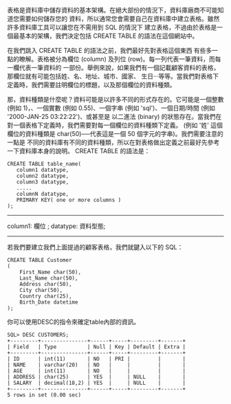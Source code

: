 表格是資料庫中儲存資料的基本架構。在絕大部份的情況下，資料庫廠商不可能知道您需要如何儲存您的 資料，所以通常您會需要自己在資料庫中建立表格。雖然許多資料庫工具可以讓您在不需用到 SQL 的情況下 建立表格，不過由於表格是一個最基本的架構，我們決定包括 CREATE TABLE 的語法在這個網站中。

在我們跳入 CREATE TABLE 的語法之前，我們最好先對表格這個東西 有些多一點的瞭解。表格被分為欄位 (column) 及列位 (row)。每一列代表一筆資料，而每一欄代表一筆資料的 一部份。舉例來說，如果我們有一個記載顧客資料的表格，那欄位就有可能包括姓、名、地址、城市、國家、 生日‧‧‧等等。當我們對表格下定義時，我們需要註明欄位的標題，以及那個欄位的資料種類。

那，資料種類是什麼呢？資料可能是以許多不同的形式存在的。它可能是一個整數 (例如 1)，、一個實數 (例如 0.55)、一個字串 (例如 'sql')、一個日期/時間 (例如 '2000-JAN-25 03:22:22')、或甚至是 以二進法 (binary) 的狀態存在。當我們在對一個表格下定義時，我們需要對每一個欄位的資料種類下定義。 (例如 '姓' 這個欄位的資料種類是 char(50)──代表這是一個 50 個字元的字串)。我們需要注意的一點是 不同的資料庫有不同的資料種類，所以在對表格做出定義之前最好先參考一下資料庫本身的說明。
CREATE TABLE 的語法是：
```
CREATE TABLE table_name(
   column1 datatype,
   column2 datatype,
   column3 datatype,
   .....
   columnN datatype,
   PRIMARY KEY( one or more columns )
);
```
-----
column1: 欄位 ;
datatype: 資料型態;

----



若我們要建立我們上面提過的顧客表格，我們就鍵入以下的 SQL：

```
CREATE TABLE Customer
(
	First_Name char(50),
	Last_Name char(50),
	Address char(50),
	City char(50),
	Country char(25),
	Birth_Date datetime
);
```



你可以使用DESC的指令來確定table內部的資訊。

```
SQL> DESC CUSTOMERS;
+---------+---------------+------+-----+---------+-------+
| Field   | Type          | Null | Key | Default | Extra |
+---------+---------------+------+-----+---------+-------+
| ID      | int(11)       | NO   | PRI |         |       |
| NAME    | varchar(20)   | NO   |     |         |       |
| AGE     | int(11)       | NO   |     |         |       |
| ADDRESS | char(25)      | YES  |     | NULL    |       |
| SALARY  | decimal(18,2) | YES  |     | NULL    |       |
+---------+---------------+------+-----+---------+-------+
5 rows in set (0.00 sec)

```
